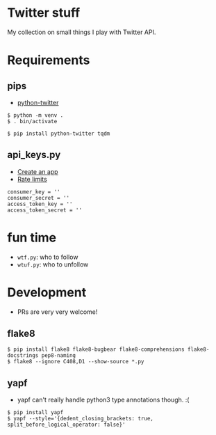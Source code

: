 # Twitter stuff

My collection on small things I play with Twitter API.


# Requirements

## pips

- [python-twitter](https://github.com/bear/python-twitter)

```
$ python -m venv .
$ . bin/activate

$ pip install python-twitter tqdm
```

## api_keys.py

- [Create an app](https://developer.twitter.com/en/apps)
- [Rate limits](https://developer.twitter.com/en/docs/basics/rate-limits)

```
consumer_key = ''
consumer_secret = ''
access_token_key = ''
access_token_secret = ''
```

# fun time

- `wtf.py`: who to follow
- `wtuf.py`: who to unfollow


# Development

- PRs are very very welcome!

## flake8

```
$ pip install flake8 flake8-bugbear flake8-comprehensions flake8-docstrings pep8-naming
$ flake8 --ignore C408,D1 --show-source *.py
```

## yapf

- yapf can't really handle python3 type annotations though. :(

```
$ pip install yapf
$ yapf --style='{dedent_closing_brackets: true, split_before_logical_operator: false}'
```

